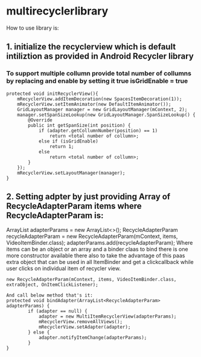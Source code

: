 # multirecyclerlibrary

How to use library is:
<h2>1. initialize the recyclerview which is default intiliztion as provided in Android Recycler library</h2>
   <h3>To support multiple collumn provide total number of collumns by replacing <total number of collumn> and enable by setting it true      isGridEnable = true</h3>
   
    protected void initRecyclerView(){
        mRecyclerView.addItemDecoration(new SpacesItemDecoration(1));
        mRecyclerView.setItemAnimator(new DefaultItemAnimator());
        GridLayoutManager manager = new GridLayoutManager(mContext, 2);
        manager.setSpanSizeLookup(new GridLayoutManager.SpanSizeLookup() {
            @Override
            public int getSpanSize(int position) {
                if (adapter.getCollumnNumber(position) == 1)
                    return <total number of collumn>;
                else if (isGridEnable)
                    return 1;
                else
                    return <total number of collumn>;
            }
        });
        mRecyclerView.setLayoutManager(manager);
    }
       
<h2>2. Setting adpter by just providing Array of RecycleAdapterParam items where RecycleAdapterParam is:</h2>
        ArrayList<RecycleAdapterParam> adapterParams = new ArrayList<>();
        RecycleAdapterParam recycleAdapterParam = new RecycleAdapterParam(mContext, items, VideoItemBinder.class);
        adapterParams.add(recycleAdapterParam);
Where items can be an object or an array and a binder claas to bind there is one more constructor available there also to take the advantage of this paas extra object that can be used in all ItemBinder and get a clickcallback while user clicks on individual item of recycler view.

    new RecycleAdapterParam(mContext, items, VideoItemBinder.class, extraObject, OnItemClickListener);
       
    And call below method that's it:
    protected void bindAdapter(ArrayList<RecycleAdapterParam> adapterParams) {
            if (adapter == null) {
                adapter = new MultiItemRecyclerView(adapterParams);
                mRecyclerView.removeAllViews();
                mRecyclerView.setAdapter(adapter);
            } else {
                adapter.notifyItemChange(adapterParams);
            }
    }
